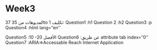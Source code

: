 # Week3
الفديوهات من 35 37to 
تكليف 1:
Question1 :h1
Question 2 :h2
Question3 :p
Question4 :html lang=‘’en’’

Question5 :10 -20 الأفضل
Question6 :عن طريق attribute 
tab index=‘’0’’
Question7 :ARIA=>Accessable Reach Internet Application
